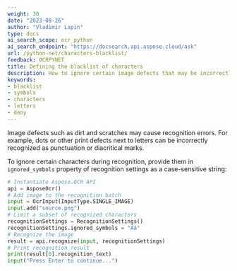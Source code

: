 ```yaml
---
weight: 30
date: "2023-08-26"
author: "Vladimir Lapin"
type: docs
ai_search_scope: ocr_python
ai_search_endpoint: "https://docsearch.api.aspose.cloud/ask"
url: /python-net/characters-blacklist/
feedback: OCRPYNET
title: Defining the blacklist of characters
description: How to ignore certain image defects that may be incorrectly recognized as characters.
keywords:
- blacklist
- symbols
- characters
- letters
- deny
---
```


Image defects such as dirt and scratches may cause recognition errors. For example, dots or other print defects next to letters can be incorrectly recognized as punctuation or diacritical marks.

To ignore certain characters during recognition, provide them in `ignored_symbols` property of recognition settings as a case-sensitive string:

```python
# Instantiate Aspose.OCR API
api = AsposeOcr()
# Add image to the recognition batch
input = OcrInput(InputType.SINGLE_IMAGE)
input.add("source.png")
# Limit a subset of recognized characters
recognitionSettings = RecognitionSettings()
recognitionSettings.ignored_symbols = "Áá"
# Recognize the image
result = api.recognize(input, recognitionSettings)
# Print recognition result
print(result[0].recognition_text)
input("Press Enter to continue...")
```
